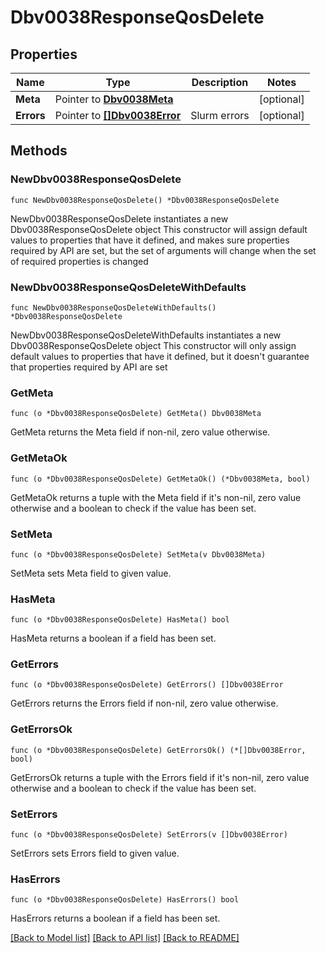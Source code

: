 # Dbv0038ResponseQosDelete

## Properties

Name | Type | Description | Notes
------------ | ------------- | ------------- | -------------
**Meta** | Pointer to [**Dbv0038Meta**](Dbv0038Meta.md) |  | [optional] 
**Errors** | Pointer to [**[]Dbv0038Error**](Dbv0038Error.md) | Slurm errors | [optional] 

## Methods

### NewDbv0038ResponseQosDelete

`func NewDbv0038ResponseQosDelete() *Dbv0038ResponseQosDelete`

NewDbv0038ResponseQosDelete instantiates a new Dbv0038ResponseQosDelete object
This constructor will assign default values to properties that have it defined,
and makes sure properties required by API are set, but the set of arguments
will change when the set of required properties is changed

### NewDbv0038ResponseQosDeleteWithDefaults

`func NewDbv0038ResponseQosDeleteWithDefaults() *Dbv0038ResponseQosDelete`

NewDbv0038ResponseQosDeleteWithDefaults instantiates a new Dbv0038ResponseQosDelete object
This constructor will only assign default values to properties that have it defined,
but it doesn't guarantee that properties required by API are set

### GetMeta

`func (o *Dbv0038ResponseQosDelete) GetMeta() Dbv0038Meta`

GetMeta returns the Meta field if non-nil, zero value otherwise.

### GetMetaOk

`func (o *Dbv0038ResponseQosDelete) GetMetaOk() (*Dbv0038Meta, bool)`

GetMetaOk returns a tuple with the Meta field if it's non-nil, zero value otherwise
and a boolean to check if the value has been set.

### SetMeta

`func (o *Dbv0038ResponseQosDelete) SetMeta(v Dbv0038Meta)`

SetMeta sets Meta field to given value.

### HasMeta

`func (o *Dbv0038ResponseQosDelete) HasMeta() bool`

HasMeta returns a boolean if a field has been set.

### GetErrors

`func (o *Dbv0038ResponseQosDelete) GetErrors() []Dbv0038Error`

GetErrors returns the Errors field if non-nil, zero value otherwise.

### GetErrorsOk

`func (o *Dbv0038ResponseQosDelete) GetErrorsOk() (*[]Dbv0038Error, bool)`

GetErrorsOk returns a tuple with the Errors field if it's non-nil, zero value otherwise
and a boolean to check if the value has been set.

### SetErrors

`func (o *Dbv0038ResponseQosDelete) SetErrors(v []Dbv0038Error)`

SetErrors sets Errors field to given value.

### HasErrors

`func (o *Dbv0038ResponseQosDelete) HasErrors() bool`

HasErrors returns a boolean if a field has been set.


[[Back to Model list]](../README.md#documentation-for-models) [[Back to API list]](../README.md#documentation-for-api-endpoints) [[Back to README]](../README.md)


